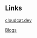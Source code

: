 
## Links
[cloudcat.dev](https://cloudcat.dev?ref=https://github.com/cloudcat-dev)

[Blogs](https://papers.cloudcat.dev/blogs?ref=https://github.com/cloudcat-dev)
